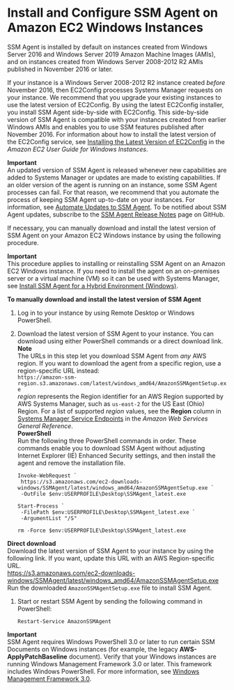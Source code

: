 # Install and Configure SSM Agent on Amazon EC2 Windows Instances<a name="sysman-install-win"></a>

SSM Agent is installed by default on instances created from Windows Server 2016 and Windows Server 2019 Amazon Machine Images \(AMIs\), and on instances created from Windows Server 2008\-2012 R2 AMIs published in November 2016 or later\.

If your instance is a Windows Server 2008\-2012 R2 instance created *before* November 2016, then EC2Config processes Systems Manager requests on your instance\. We recommend that you upgrade your existing instances to use the latest version of EC2Config\. By using the latest EC2Config installer, you install SSM Agent side\-by\-side with EC2Config\. This side\-by\-side version of SSM Agent is compatible with your instances created from earlier Windows AMIs and enables you to use SSM features published after November 2016\. For information about how to install the latest version of the EC2Config service, see [Installing the Latest Version of EC2Config](https://docs.aws.amazon.com/AWSEC2/latest/WindowsGuide/UsingConfig_Install.html) in the *Amazon EC2 User Guide for Windows Instances*\.

**Important**  
An updated version of SSM Agent is released whenever new capabilities are added to Systems Manager or updates are made to existing capabilities\. If an older version of the agent is running on an instance, some SSM Agent processes can fail\. For that reason, we recommend that you automate the process of keeping SSM Agent up\-to\-date on your instances\. For information, see [Automate Updates to SSM Agent](ssm-agent-automatic-updates.md)\. To be notified about SSM Agent updates, subscribe to the [SSM Agent Release Notes](https://github.com/aws/amazon-ssm-agent/blob/master/RELEASENOTES.md) page on GitHub\.

If necessary, you can manually download and install the latest version of SSM Agent on your Amazon EC2 Windows instance by using the following procedure\.

**Important**  
This procedure applies to installing or reinstalling SSM Agent on an Amazon EC2 Windows instance\. If you need to install the agent on an on\-premises server or a virtual machine \(VM\) so it can be used with Systems Manager, see [Install SSM Agent for a Hybrid Environment \(Windows\)](sysman-install-managed-win.md)\.

**To manually download and install the latest version of SSM Agent**

1. Log in to your instance by using Remote Desktop or Windows PowerShell\.

1. Download the latest version of SSM Agent to your instance\. You can download using either PowerShell commands or a direct download link\. 
**Note**  
The URLs in this step let you download SSM Agent from *any* AWS region\. If you want to download the agent from a specific region, use a region\-specific URL instead:  
`https://amazon-ssm-region.s3.amazonaws.com/latest/windows_amd64/AmazonSSMAgentSetup.exe`  
*region* represents the Region identifier for an AWS Region supported by AWS Systems Manager, such as `us-east-2` for the US East \(Ohio\) Region\. For a list of supported *region* values, see the **Region** column in [Systems Manager Service Endpoints](https://docs.aws.amazon.com/general/latest/gr/ssm.html#ssm_region) in the *Amazon Web Services General Reference*\.  
**PowerShell**  
Run the following three PowerShell commands in order\. These commands enable you to download SSM Agent without adjusting Internet Explorer \(IE\) Enhanced Security settings, and then install the agent and remove the installation file\.  

   ```
   Invoke-WebRequest `
   	https://s3.amazonaws.com/ec2-downloads-windows/SSMAgent/latest/windows_amd64/AmazonSSMAgentSetup.exe `
   	-OutFile $env:USERPROFILE\Desktop\SSMAgent_latest.exe
   ```

   ```
   Start-Process `
   	-FilePath $env:USERPROFILE\Desktop\SSMAgent_latest.exe `
   	-ArgumentList "/S"
   ```

   ```
   rm -Force $env:USERPROFILE\Desktop\SSMAgent_latest.exe
   ```  
**Direct download**  
Download the latest version of SSM Agent to your instance by using the following link\. If you want, update this URL with an AWS Region\-specific URL\.  
[https://s3\.amazonaws\.com/ec2\-downloads\-windows/SSMAgent/latest/windows\_amd64/AmazonSSMAgentSetup\.exe](https://s3.amazonaws.com/ec2-downloads-windows/SSMAgent/latest/windows_amd64/AmazonSSMAgentSetup.exe)  
Run the downloaded `AmazonSSMAgentSetup.exe` file to install SSM Agent\.

1. Start or restart SSM Agent by sending the following command in PowerShell: 

   ```
   Restart-Service AmazonSSMAgent
   ```

**Important**  
SSM Agent requires Windows PowerShell 3\.0 or later to run certain SSM Documents on Windows instances \(for example, the legacy **AWS\-ApplyPatchBaseline** document\)\. Verify that your Windows instances are running Windows Management Framework 3\.0 or later\. This framework includes Windows PowerShell\. For more information, see [Windows Management Framework 3\.0](https://www.microsoft.com/en-us/download/details.aspx?id=34595&751be11f-ede8-5a0c-058c-2ee190a24fa6=True)\.